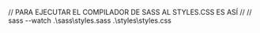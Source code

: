 // PARA EJECUTAR EL COMPILADOR DE SASS AL STYLES.CSS ES ASÍ
//
// sass --watch .\sass\styles.sass .\styles\styles.css